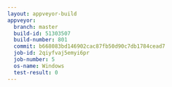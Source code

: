 ```yaml
---
layout: appveyor-build
appveyor:
  branch: master
  build-id: 51303507
  build-number: 801
  commit: b668083bd146902cac87fb50d90c7db1784cead7
  job-id: 2qiyfvaj5emyi6pr
  job-number: 5
  os-name: Windows
  test-result: 0
---
```

